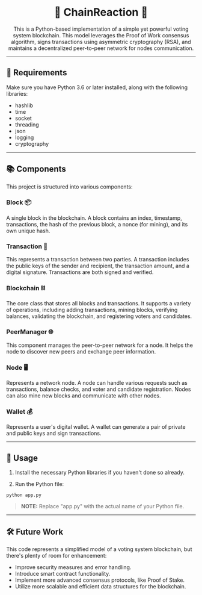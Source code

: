 <h1 align="center"> 🚀 ChainReaction 🚀 </h1>

<p align="center">This is a Python-based implementation of a simple yet powerful voting system blockchain. This model leverages the Proof of Work consensus algorithm, signs transactions using asymmetric cryptography (RSA), and maintains a decentralized peer-to-peer network for nodes communication.</p>

---

## 🔧 Requirements

Make sure you have Python 3.6 or later installed, along with the following libraries:

- hashlib
- time
- socket
- threading
- json
- logging
- cryptography

---

## 📚 Components

This project is structured into various components:

### Block 📦

A single block in the blockchain. A block contains an index, timestamp, transactions, the hash of the previous block, a nonce (for mining), and its own unique hash.

### Transaction 🔄

This represents a transaction between two parties. A transaction includes the public keys of the sender and recipient, the transaction amount, and a digital signature. Transactions are both signed and verified.

### Blockchain ⛓️

The core class that stores all blocks and transactions. It supports a variety of operations, including adding transactions, mining blocks, verifying balances, validating the blockchain, and registering voters and candidates.

### PeerManager 🌐

This component manages the peer-to-peer network for a node. It helps the node to discover new peers and exchange peer information.

### Node 🖥️

Represents a network node. A node can handle various requests such as transactions, balance checks, and voter and candidate registration. Nodes can also mine new blocks and communicate with other nodes.

### Wallet 💰

Represents a user's digital wallet. A wallet can generate a pair of private and public keys and sign transactions.

---

## 🚀 Usage

1. Install the necessary Python libraries if you haven't done so already.

2. Run the Python file:

```
python app.py
```


> **NOTE:** Replace "app.py" with the actual name of your Python file.

---

## 🛠️ Future Work

This code represents a simplified model of a voting system blockchain, but there's plenty of room for enhancement:

- Improve security measures and error handling.
- Introduce smart contract functionality.
- Implement more advanced consensus protocols, like Proof of Stake.
- Utilize more scalable and efficient data structures for the blockchain.